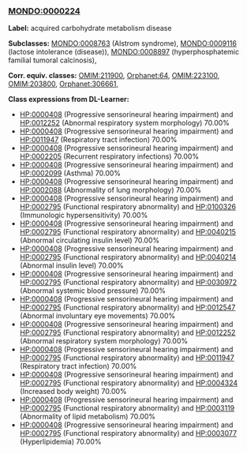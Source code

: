 
### [MONDO:0000224](http://purl.obolibrary.org/obo/MONDO_0000224)
**Label:** acquired carbohydrate metabolism disease

**Subclasses:** [MONDO:0008763](http://purl.obolibrary.org/obo/MONDO_0008763) (Alstrom syndrome), [MONDO:0009116](http://purl.obolibrary.org/obo/MONDO_0009116) (lactose intolerance (disease)), [MONDO:0008897](http://purl.obolibrary.org/obo/MONDO_0008897) (hyperphosphatemic familial tumoral calcinosis), 

**Corr. equiv. classes:** [OMIM:211900](http://purl.obolibrary.org/obo/OMIM_211900), [Orphanet:64](http://www.orpha.net/ORDO/Orphanet_64), [OMIM:223100](http://purl.obolibrary.org/obo/OMIM_223100), [OMIM:203800](http://purl.obolibrary.org/obo/OMIM_203800), [Orphanet:306661](http://www.orpha.net/ORDO/Orphanet_306661), 

**Class expressions from DL-Learner:**

- [HP:0000408](http://purl.obolibrary.org/obo/HP_0000408) (Progressive sensorineural hearing impairment) and [HP:0012252](http://purl.obolibrary.org/obo/HP_0012252) (Abnormal respiratory system morphology) 70.00%
- [HP:0000408](http://purl.obolibrary.org/obo/HP_0000408) (Progressive sensorineural hearing impairment) and [HP:0011947](http://purl.obolibrary.org/obo/HP_0011947) (Respiratory tract infection) 70.00%
- [HP:0000408](http://purl.obolibrary.org/obo/HP_0000408) (Progressive sensorineural hearing impairment) and [HP:0002205](http://purl.obolibrary.org/obo/HP_0002205) (Recurrent respiratory infections) 70.00%
- [HP:0000408](http://purl.obolibrary.org/obo/HP_0000408) (Progressive sensorineural hearing impairment) and [HP:0002099](http://purl.obolibrary.org/obo/HP_0002099) (Asthma) 70.00%
- [HP:0000408](http://purl.obolibrary.org/obo/HP_0000408) (Progressive sensorineural hearing impairment) and [HP:0002088](http://purl.obolibrary.org/obo/HP_0002088) (Abnormality of lung morphology) 70.00%
- [HP:0000408](http://purl.obolibrary.org/obo/HP_0000408) (Progressive sensorineural hearing impairment) and [HP:0002795](http://purl.obolibrary.org/obo/HP_0002795) (Functional respiratory abnormality) and [HP:0100326](http://purl.obolibrary.org/obo/HP_0100326) (Immunologic hypersensitivity) 70.00%
- [HP:0000408](http://purl.obolibrary.org/obo/HP_0000408) (Progressive sensorineural hearing impairment) and [HP:0002795](http://purl.obolibrary.org/obo/HP_0002795) (Functional respiratory abnormality) and [HP:0040215](http://purl.obolibrary.org/obo/HP_0040215) (Abnormal circulating insulin level) 70.00%
- [HP:0000408](http://purl.obolibrary.org/obo/HP_0000408) (Progressive sensorineural hearing impairment) and [HP:0002795](http://purl.obolibrary.org/obo/HP_0002795) (Functional respiratory abnormality) and [HP:0040214](http://purl.obolibrary.org/obo/HP_0040214) (Abnormal insulin level) 70.00%
- [HP:0000408](http://purl.obolibrary.org/obo/HP_0000408) (Progressive sensorineural hearing impairment) and [HP:0002795](http://purl.obolibrary.org/obo/HP_0002795) (Functional respiratory abnormality) and [HP:0030972](http://purl.obolibrary.org/obo/HP_0030972) (Abnormal systemic blood pressure) 70.00%
- [HP:0000408](http://purl.obolibrary.org/obo/HP_0000408) (Progressive sensorineural hearing impairment) and [HP:0002795](http://purl.obolibrary.org/obo/HP_0002795) (Functional respiratory abnormality) and [HP:0012547](http://purl.obolibrary.org/obo/HP_0012547) (Abnormal involuntary eye movements) 70.00%
- [HP:0000408](http://purl.obolibrary.org/obo/HP_0000408) (Progressive sensorineural hearing impairment) and [HP:0002795](http://purl.obolibrary.org/obo/HP_0002795) (Functional respiratory abnormality) and [HP:0012252](http://purl.obolibrary.org/obo/HP_0012252) (Abnormal respiratory system morphology) 70.00%
- [HP:0000408](http://purl.obolibrary.org/obo/HP_0000408) (Progressive sensorineural hearing impairment) and [HP:0002795](http://purl.obolibrary.org/obo/HP_0002795) (Functional respiratory abnormality) and [HP:0011947](http://purl.obolibrary.org/obo/HP_0011947) (Respiratory tract infection) 70.00%
- [HP:0000408](http://purl.obolibrary.org/obo/HP_0000408) (Progressive sensorineural hearing impairment) and [HP:0002795](http://purl.obolibrary.org/obo/HP_0002795) (Functional respiratory abnormality) and [HP:0004324](http://purl.obolibrary.org/obo/HP_0004324) (Increased body weight) 70.00%
- [HP:0000408](http://purl.obolibrary.org/obo/HP_0000408) (Progressive sensorineural hearing impairment) and [HP:0002795](http://purl.obolibrary.org/obo/HP_0002795) (Functional respiratory abnormality) and [HP:0003119](http://purl.obolibrary.org/obo/HP_0003119) (Abnormality of lipid metabolism) 70.00%
- [HP:0000408](http://purl.obolibrary.org/obo/HP_0000408) (Progressive sensorineural hearing impairment) and [HP:0002795](http://purl.obolibrary.org/obo/HP_0002795) (Functional respiratory abnormality) and [HP:0003077](http://purl.obolibrary.org/obo/HP_0003077) (Hyperlipidemia) 70.00%


